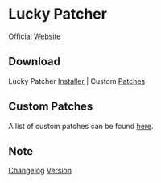 # Lucky Patcher
Official [Website](https://luckypatchers.com)

## Download
Lucky Patcher [Installer](https://chelpus.com/luckypatcher/LuckyPatcherInstaller.apk) | Custom [Patches](https://chelpus.com/luckypatcher/CustomPatches.zip)

## Custom Patches
A list of custom patches can be found [here](https://patch.chelpus.com).

## Note
[Changelog](https://chelpus.com/luckypatcher/Changelogs.vers) [Version](https://chelpus.com/luckypatcher/Changelogs.vers)
